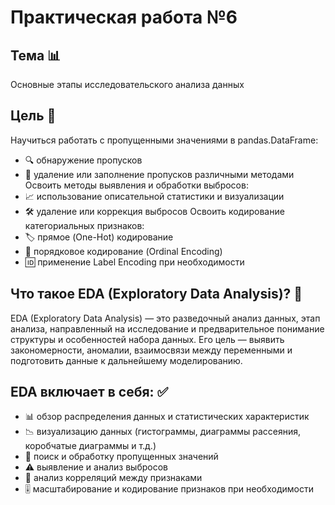 # Практическая работа №6
## Тема 📊

Основные этапы исследовательского анализа данных

## Цель 🎯

Научиться работать с пропущенными значениями в pandas.DataFrame:
- 🔍 обнаружение пропусков
- 🧹 удаление или заполнение пропусков различными методами
Освоить методы выявления и обработки выбросов:
- 📈 использование описательной статистики и визуализации
- 🛠️ удаление или коррекция выбросов
Освоить кодирование категориальных признаков:
- 🏷️ прямое (One-Hot) кодирование
- 🔢 порядковое кодирование (Ordinal Encoding)
- 🆔 применение Label Encoding при необходимости
  
## Что такое EDA (Exploratory Data Analysis)? 🤔

EDA (Exploratory Data Analysis) — это разведочный анализ данных, этап анализа, направленный на исследование и предварительное понимание структуры и особенностей набора данных. 
Его цель — выявить закономерности, аномалии, взаимосвязи между переменными и подготовить данные к дальнейшему моделированию.

## EDA включает в себя: ✅
- 📊 обзор распределения данных и статистических характеристик
- 📉 визуализацию данных (гистограммы, диаграммы рассеяния, коробчатые диаграммы и т.д.)
- 🚩 поиск и обработку пропущенных значений
- ⚠️ выявление и анализ выбросов
- 🔗 анализ корреляций между признаками
- 🎚️ масштабирование и кодирование признаков при необходимости

